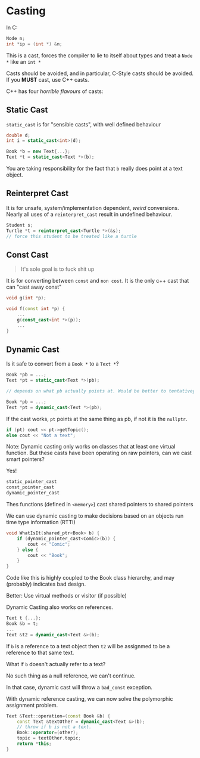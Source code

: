 # Casting

In C:

```c++
Node n;
int *ip = (int *) &n;
```

This is a cast, forces the compiler to lie to itself about types and treat a `Node *` like an `int *`

Casts should be avoided, and in particular, C-Style casts should be avoided. If you **MUST** cast, use C++ casts.

C++ has four _horrible flavours_ of casts:

## Static Cast

`static_cast` is for "sensible casts", with well defined behaviour

```c++
double d;
int i = static_cast<int>(d);

Book *b = new Text{...};
Text *t = static_cast<Text *>(b);
```

You are taking responsibility for the fact that `b` really does point at a text object.

## Reinterpret Cast

It is for unsafe, system/implementation dependent, _weird_ conversions. Nearly all uses of a `reinterpret_cast` result in undefined behaviour.

```c++
Student s;
Turtle *t = reinterpret_cast<Turtle *>(&s);
// force this student to be treated like a turtle
```

## Const Cast

> It's sole goal is to fuck shit up

It is for converting between `const` and `non cost`. It is the only c++ cast that can "cast away const"

```c++
void g(int *p);

void f(const int *p) {
    ...
    g(const_cast<int *>(p));
    ...
}
```

## Dynamic Cast

Is it safe to convert from a `Book *` to a `Text *`?

```c++
Book *pb = ...;
Text *pt = static_cast<Text *>(pb);

// depends on what pb actually points at. Would be better to tentativey try to cast, and see if it succeeds.

Book *pb = ...;
Text *pt = dynamic_cast<Text *>(pb);
```

If the cast works, `pt` points at the same thing as pb, if not it is the `nullptr`.

```c++
if (pt) cout << pt->getTopic();
else cout << "Not a text";
```

Note: Dynamic casting only works on classes that at least one virtual function. But these casts have been operating on raw pointers, can we cast smart pointers?

Yes!

```c++
static_pointer_cast
const_pointer_cast
dynamic_pointer_cast
```

Thes functions (defined in `<memory>`) cast shared pointers to shared pointers

We can use dynamic casting to make decisions based on an objects run time type information (RTTI)

```c++
void WhatIsIt(shared_ptr<Book> b) {
    if (dynamic_pointer_cast<Comic>(b)) {
        cout << "Comic";
    } else {
        cout << "Book";
    }
}
```

Code like this is highly coupled to the Book class hierarchy, and may (probably) indicates bad design.

Better: Use virtual methods or visitor (if possible)

Dynamic Casting also works on references.

```c++
Text t {...};
Book &b = t;
...
Text &t2 = dynamic_cast<Text &>(b);
```

If `b` is a reference to a text object then `t2` will be assignmed to be a reference to that same text.

What if `b` doesn't actually refer to a text?

No such thing as a null reference, we can't continue.

In that case, dynamic cast will throw a `bad_const` exception.

With dynamic reference casting, we can now solve the polymorphic assignment problem.

```c++
Text &Text::operation=(const Book &b) {
    const Text &textOther = dynamic_cast<Text &>(b);
    // throw if b is not a text.
    Book::operator=(other);
    topic = textOther.topic;
    return *this;
}
```
